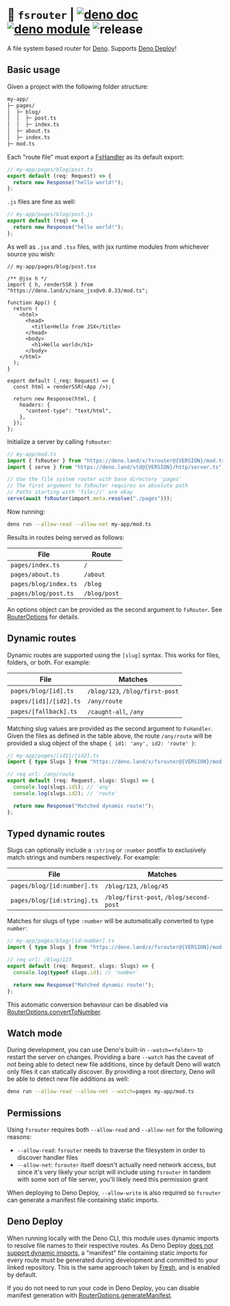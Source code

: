 # :postbox: `fsrouter` | [![deno doc](https://doc.deno.land/badge.svg)](https://doc.deno.land/https://deno.land/x/fsrouter/mod.ts) [![deno module](https://shield.deno.dev/x/fsrouter)](https://deno.land/x/fsrouter) ![release](https://github.com/justinawrey/fsrouter/actions/workflows/release.yml/badge.svg)

A file system based router for [Deno](https://deno.land). Supports
[Deno Deploy](https://deno.com/deploy)!

## Basic usage

Given a project with the following folder structure:

```bash
my-app/
├─ pages/
│  ├─ blog/
│  │  ├─ post.ts
│  │  ├─ index.ts
│  ├─ about.ts
│  ├─ index.ts
├─ mod.ts
```

Each "route file" must export a
[FsHandler](https://deno.land/x/fsrouter/mod.ts?s=FsHandler) as its default
export:

```typescript
// my-app/pages/blog/post.ts
export default (req: Request) => {
  return new Response("hello world!");
};
```

`.js` files are fine as well:

```javascript
// my-app/pages/blog/post.js
export default (req) => {
  return new Response("hello world!");
};
```

As well as `.jsx` and `.tsx` files, with jsx runtime modules from whichever
source you wish:

```tsx
// my-app/pages/blog/post.tsx

/** @jsx h */
import { h, renderSSR } from "https://deno.land/x/nano_jsx@v0.0.33/mod.ts";

function App() {
  return (
    <html>
      <head>
        <title>Hello from JSX</title>
      </head>
      <body>
        <h1>Hello world</h1>
      </body>
    </html>
  );
}

export default (_req: Request) => {
  const html = renderSSR(<App />);

  return new Response(html, {
    headers: {
      "content-type": "text/html",
    },
  });
};
```

Initialize a server by calling `fsRouter`:

```typescript
// my-app/mod.ts
import { fsRouter } from "https://deno.land/x/fsrouter@{VERSION}/mod.ts";
import { serve } from "https://deno.land/std@{VERSION}/http/server.ts";

// Use the file system router with base directory 'pages'
// The first argument to fsRouter requires an absolute path
// Paths starting with 'file://' are okay
serve(await fsRouter(import.meta.resolve("./pages")));
```

Now running:

```bash
deno run --allow-read --allow-net my-app/mod.ts
```

Results in routes being served as follows:

| File                  | Route        |
| --------------------- | ------------ |
| `pages/index.ts`      | `/`          |
| `pages/about.ts`      | `/about`     |
| `pages/blog/index.ts` | `/blog`      |
| `pages/blog/post.ts`  | `/blog/post` |

An options object can be provided as the second argument to `fsRouter`. See
[RouterOptions](https://deno.land/x/fsrouter/mod.ts?s=RouterOptions) for
details.

## Dynamic routes

Dynamic routes are supported using the `[slug]` syntax. This works for files,
folders, or both. For example:

| File                   | Matches                         |
| ---------------------- | ------------------------------- |
| `pages/blog/[id].ts`   | `/blog/123`, `/blog/first-post` |
| `pages/[id1]/[id2].ts` | `/any/route`                    |
| `pages/[fallback].ts`  | `/caught-all`, `/any`           |

Matching slug values are provided as the second argument to `FsHandler`. Given
the files as defined in the table above, the route `/any/route` will be provided
a slug object of the shape `{ id1: 'any', id2: 'route' }`:

```typescript
// my-app/pages/[id1]/[id2].ts
import { type Slugs } from "https://deno.land/x/fsrouter@{VERSION}/mod.ts";

// req url: /any/route
export default (req: Request, slugs: Slugs) => {
  console.log(slugs.id1); // 'any'
  console.log(slugs.id2); // 'route'

  return new Response("Matched dynamic route!");
};
```

## Typed dynamic routes

Slugs can optionally include a `:string` or `:number` postfix to exclusively
match strings and numbers respectively. For example:

| File                        | Matches                                 |
| --------------------------- | --------------------------------------- |
| `pages/blog/[id:number].ts` | `/blog/123`, `/blog/45`                 |
| `pages/blog/[id:string].ts` | `/blog/first-post`, `/blog/second-post` |

Matches for slugs of type `:number` will be automatically converted to type
`number`:

```typescript
// my-app/pages/blog/[id:number].ts
import { type Slugs } from "https://deno.land/x/fsrouter@{VERSION}/mod.ts";

// req url: /blog/123
export default (req: Request, slugs: Slugs) => {
  console.log(typeof slugs.id); // 'number'

  return new Response("Matched dynamic route!");
};
```

This automatic conversion behaviour can be disabled via
[RouterOptions.convertToNumber](https://deno.land/x/fsrouter/mod.ts?s=RouterOptions).

## Watch mode

During development, you can use Deno's built-in `--watch=<folder>` to restart
the server on changes. Providing a bare `--watch` has the caveat of not being
able to detect new file additions, since by default Deno will watch only files
it can statically discover. By providing a root directory, Deno will be able to
detect new file additions as well:

```bash
deno run --allow-read --allow-net --watch=pages my-app/mod.ts
```

## Permissions

Using `fsrouter` requires both `--allow-read` and `--allow-net` for the
following reasons:

- `--allow-read`: `fsrouter` needs to traverse the filesystem in order to
  discover handler files
- `--allow-net`: `fsrouter` itself doesn't actually need network access, but
  since it's very likely your script will include using `fsrouter` in tandem
  with some sort of file server, you'll likely need this permission grant

When deploying to Deno Deploy, `--allow-write` is also required so `fsrouter`
can generate a manifest file containing static imports.

## Deno Deploy

When running locally with the Deno CLI, this module uses dynamic imports to
resolve file names to their respective routes. As Deno Deploy
[does not support dynamic imports](https://github.com/denoland/deploy_feedback/issues/1),
a "manifest" file containing static imports for every route must be generated
during development and committed to your linked repository. This is the same
approach taken by [Fresh](https://fresh.deno.dev/), and is enabled by default.

If you do not need to run your code in Deno Deploy, you can disable manifest
generation with
[RouterOptions.generateManifest](https://deno.land/x/fsrouter/mod.ts?s=RouterOptions).
